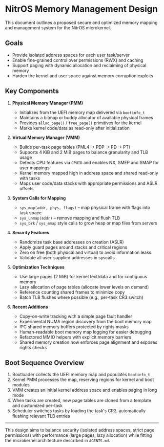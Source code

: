 # NitrOS Memory Management Design

This document outlines a proposed secure and optimized memory mapping and management system for the NitrOS microkernel.

## Goals

- Provide isolated address spaces for each user task/server
- Enable fine-grained control over permissions (RWX) and caching
- Support paging with dynamic allocation and reclaiming of physical memory
- Harden the kernel and user space against memory corruption exploits

## Key Components

1. **Physical Memory Manager (PMM)**
   - Initializes from the UEFI memory map delivered via `bootinfo_t`
   - Maintains a bitmap or buddy allocator of available physical frames
   - Provides `alloc_page()` / `free_page()` primitives for the kernel
   - Marks kernel code/data as read-only after initialization

2. **Virtual Memory Manager (VMM)**
   - Builds per-task page tables (PML4 -> PDP -> PD -> PT)
   - Supports 4 KiB and 2 MiB pages to balance granularity and TLB usage
   - Detects CPU features via `CPUID` and enables NX, SMEP and SMAP for user mappings
   - Kernel memory mapped high in address space and shared read-only with tasks
   - Maps user code/data stacks with appropriate permissions and ASLR offsets

3. **System Calls for Mapping**
   - `sys_map(addr, phys, flags)` – map physical frame with flags into task space
   - `sys_unmap(addr)` – remove mapping and flush TLB
   - `sys_brk` / `sys_mmap` style calls to grow heap or map files from servers

4. **Security Features**
   - Randomize task base addresses on creation (ASLR)
   - Apply guard pages around stacks and critical regions
   - Zero on free (both physical and virtual) to avoid information leaks
   - Validate all user-supplied addresses in syscalls

5. **Optimization Techniques**
   - Use large pages (2 MiB) for kernel text/data and for contiguous memory
   - Lazy allocation of page tables (allocate lower levels on demand)
   - Reference counting shared frames to minimize copy
   - Batch TLB flushes where possible (e.g., per-task CR3 switch)

6. **Recent Additions**
   - Copy-on-write tracking with a simple page fault handler
   - Experimental NUMA region discovery from the boot memory map
   - IPC shared memory buffers protected by rights masks
   - Human-readable boot memory map logging for easier debugging
   - Refactored MMIO helpers with explicit memory barriers
   - Shared memory creation now enforces page alignment and exposes rights checks

## Boot Sequence Overview

1. Bootloader collects the UEFI memory map and populates `bootinfo_t`
2. Kernel PMM processes the map, reserving regions for kernel and boot modules
3. VMM creates an initial kernel address space and enables paging in long mode
4. When tasks are created, new page tables are cloned from a template and
   customized per-task
5. Scheduler switches tasks by loading the task's CR3, automatically flushing
   relevant TLB entries

---

This design aims to balance security (isolated address spaces, strict page
permissions) with performance (large pages, lazy allocation) while fitting the
microkernel architecture described in `AGENTS.md`.
